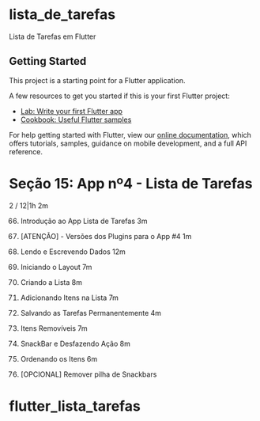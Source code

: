 # lista_de_tarefas

Lista de Tarefas em Flutter

## Getting Started

This project is a starting point for a Flutter application.

A few resources to get you started if this is your first Flutter project:

- [Lab: Write your first Flutter app](https://flutter.dev/docs/get-started/codelab)
- [Cookbook: Useful Flutter samples](https://flutter.dev/docs/cookbook)

For help getting started with Flutter, view our
[online documentation](https://flutter.dev/docs), which offers tutorials,
samples, guidance on mobile development, and a full API reference.

# Seção 15: App nº4 - Lista de Tarefas
2 / 12|1h 2m

66. Introdução ao App Lista de
Tarefas
3m

67. [ATENÇÃO] - Versões dos Plugins
para o App #4
1m

68. Lendo e Escrevendo Dados
12m

69. Iniciando o Layout
7m

70. Criando a Lista
8m

71. Adicionando Itens na Lista
7m

72. Salvando as Tarefas
Permanentemente
4m

73. Itens Removíveis
7m

74. SnackBar e Desfazendo Ação
8m

75. Ordenando os Itens
6m

76. [OPCIONAL] Remover pilha de
Snackbars
# flutter_lista_tarefas
